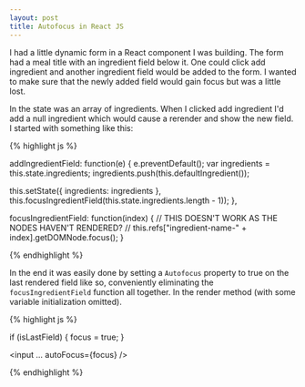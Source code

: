 ```yaml
---
layout: post
title: Autofocus in React JS
---
```


I had a little dynamic form in a React component I was building. The form had a meal title with an ingredient field below it. One could click add ingredient and another ingredient field would be added to the form. I wanted to make sure that the newly added field would gain focus but was a little lost. 

In the state was an array of ingredients. When I clicked add ingredient I'd add a null ingredient which would cause a rerender and show the new field. I started with something like this:

{% highlight js %}

addIngredientField: function(e) {
  e.preventDefault();
  var ingredients = this.state.ingredients;
  ingredients.push(this.defaultIngredient());

  this.setState({
    ingredients: ingredients
  }, this.focusIngredientField(this.state.ingredients.length - 1));
},

focusIngredientField: function(index) {
  // THIS DOESN'T WORK AS THE NODES HAVEN'T RENDERED?
  // this.refs["ingredient-name-" + index].getDOMNode.focus();
}

{% endhighlight %}

In the end it was easily done by setting a `Autofocus` property to true on the last rendered field like so, conveniently eliminating the `focusIngredientField` function all together. In the render method (with some variable initialization omitted).

{% highlight js %}

if (isLastField) {
   focus = true;
}

<input ... autoFocus={focus} />

{% endhighlight %}
